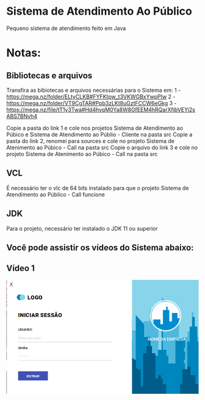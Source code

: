 # Sistema de Atendimento Ao Público
Pequeno sistema de atendimento feito em Java

# Notas:
## Bibliotecas e arquivos
Transfira as bibiotecas e arquivos necessárias para o Sistema em: 
1 - https://mega.nz/folder/ELtyCLKB#FYFKtpw_t3VKWGBxYwpPIw
2 - https://mega.nz/folder/VT9CgTAR#Ppb3zLKt8uGztFCCW6eGkg
3 - https://mega.nz/file/tT1y3Twa#Hd4hvqM0Ya8W8GfEEM4hRQarXfjbVEYi2sABS7BNvh4

Copie a pasta do link 1 e cole nos projetos Sistema de Atendimento ao Púbico e Sistema de Atendimento ao Públio - Cliente na pasta src
Copie a pasta  do link 2, renomei para sources e cole no projeto Sistema de Atenimento ao Púbico - Call na pasta src
Copie o arquivo do link 3 e cole no projeto Sistema de Atenimento ao Púbico - Call na pasta src
## VCL
É necessário ter o vlc de 64 bits instalado para que o projeto Sistema de Atendimento ao Público - Call funcione

## JDK
Para o projeto, necessário ter instalado o  JDK 11 ou superior

## Você pode assistir os vídeos do Sistema abaixo:

## Vídeo 1
[![Watch the video](https://github.com/Baptista64/Sistema-de-Atendimento-ao-Publico/blob/main/Capturar.PNG)](https://github.com/Baptista64/meu-portifolio/blob/main/videos/2023-08-soap1.mp4)
